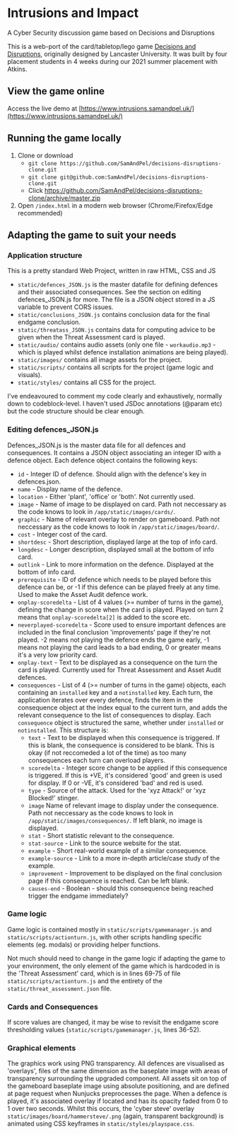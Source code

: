# Intrusions and Impact
A Cyber Security discussion game based on Decisions and Disruptions

This is a web-port of the card/tabletop/lego game [Decisions and Disruptions](https://www.decisions-disruptions.org/), originally designed by Lancaster University. It was built by four placement students in 4 weeks during our 2021 summer placement with Atkins.

## View the game online
Access the live demo at [https://www.intrusions.samandpel.uk/](https://www.intrusions.samandpel.uk/)

## Running the game locally
1. Clone or download
   * `git clone https://github.com/SamAndPel/decisions-disruptions-clone.git`
   * `git clone git@github.com:SamAndPel/decisions-disruptions-clone.git`
   * Click https://github.com/SamAndPel/decisions-disruptions-clone/archive/master.zip
1. Open `/index.html` in a modern web browser (Chrome/Firefox/Edge recommended)

## Adapting the game to suit your needs
### Application structure
This is a pretty standard Web Project, written in raw HTML, CSS and JS
- `static/defences_JSON.js` is the master datafile for defining defences and their associated consequences. See the section on editing defences_JSON.js for more. The file is a JSON object stored in a JS variable to prevent CORS issues.
- `static/conclusions_JSON.js` contains conclusion data for the final endgame conclusion.
- `static/threatass_JSON.js` contains data for computing advice to be given when the Threat Assessment card is played.
- `static/audio/` contains audio assets (only one file - `workaudio.mp3` - which is played whilst defence installation animations are being played).
- `static/images/` contains all image assets for the project.
- `static/scripts/` contains all scripts for the project (game logic and visuals).
- `static/styles/` contains all CSS for the project.

I've endeavoured to comment my code clearly and exhaustively, normally down to codeblock-level. I haven't used JSDoc annotations (@param etc) but the code structure should be clear enough.

### Editing defences_JSON.js
Defences_JSON.js is the master data file for all defences and consequences. It contains a JSON object associating an integer ID with a defence object. Each defence object contains the following keys:

- `id` - Integer ID of defence. Should align with the defence's key in defences.json.
- `name` - Display name of the defence.
- `location` - Either 'plant', 'office' or 'both'. Not currently used.
- `image` - Name of image to be displayed on card. Path not neccessary as the code knows to look in `/app/static/images/cards/`.
- `graphic` - Name of relevant overlay to render on gameboard. Path not neccessary as the code knows to look in `/app/static/images/board/`.
- `cost` - Integer cost of the card.
- `shortdesc` - Short description, displayed large at the top of info card.
- `longdesc` - Longer description, displayed small at the bottom of info card.
- `outlink` - Link to more information on the defence. Displayed at the bottom of info card.
- `prerequisite` - ID of defence which needs to be played before this defence can be, or -1 if this defence can be played freely at any time. Used to make the Asset Audit defence work.
- `onplay-scoredelta` - List of 4 values (>= number of turns in the game), defining the change in score when the card is played. Played on turn 2 means that `onplay-scoredelta[2]` is added to the score etc.
- `neverplayed-scoredelta` - Score used to ensure important defences are included in the final conclusion 'improvements' page if they're not played. -2 means not playing the defence ends the game early, -1 means not playing the card leads to a bad ending, 0 or greater means it's a very low priority card.
- `onplay-text` - Text to be displayed as a consequence on the turn the card is played. Currently used for Threat Assessment and Asset Audit defences.
- `consequences` - List of 4 (>= number of turns in the game) objects, each containing an `installed` key and a `notinstalled` key. Each turn, the application iterates over every defence, finds the item in the consequence object at the index equal to the current turn, and adds the relevant consequence to the list of consequences to display. Each `consequence` object is structured the same, whether under `installed` or `notinstalled`. This structure is:
  - `text` - Text to be displayed when this consequence is triggered. If this is blank, the consequence is considered to be blank. This is okay (if not reccomeded a lot of the time) as too many consequences each turn can overload players.
  - `scoredelta` - Integer score change to be applied if this consequence is triggered. If this is +VE, it's considered 'good' and green is used for display. If 0 or -VE, it's considered 'bad' and red is used. 
  - `type` - Source of the attack. Used for the 'xyz Attack!' or 'xyz Blocked!' stinger.
  - `image` Name of relevant image to display under the consequence. Path not neccessary as the code knows to look in `/app/static/images/consequences/`. If left blank, no image is displayed.
  - `stat` - Short statistic relevant to the consequence.
  - `stat-source` - Link to the source website for the stat.
  - `example` - Short real-world example of a similar consequence.
  - `example-source` - Link to a more in-depth article/case study of the example.
  - `improvement` - Improvement to be displayed on the final conclusion page if this consequence is reached. Can be left blank.
  - `causes-end` - Boolean - should this consequence being reached trigger the endgame immediately?


### Game logic
Game logic is contained mostly in `static/scripts/gamemanager.js` and `static/scripts/actionturn.js`, with other scripts handling specific elements (eg. modals) or providing helper functions.

Not much should need to change in the game logic if adapting the game to your environment, the only element of the game which is hardcoded in is the 'Threat Assessment' card, which is in lines 69-75 of file `static/scripts/actionturn.js` and the entirety of the `static/threat_assessment.json` file.

### Cards and Consequences
If score values are changed, it may be wise to revisit the endgame score thresholding values (`static/scripts/gamemanager.js`, lines 36-52).

### Graphical elements
The graphics work using PNG transparency. All defences are visualised as 'overlays', files of the same dimension as the baseplate image with areas of transparency surrounding the upgraded component. All assets sit on top of the gameboard baseplate image using absolute positioning, and are defined at page request when Nunjucks preprocesses the page. When a defence is played, it's associated overlay if located and has its opacity faded from 0 to 1 over two seconds. Whilst this occurs, the 'cyber steve' overlay `static/images/board/hammersteve/.png` (again, transparent background) is animated using CSS keyframes in `static/styles/playspace.css`.
